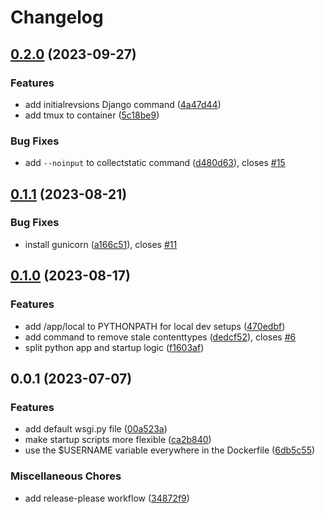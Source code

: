 # Changelog

## [0.2.0](https://github.com/acdh-oeaw/apis-base-container/compare/v0.1.1...v0.2.0) (2023-09-27)


### Features

* add initialrevsions Django command ([4a47d44](https://github.com/acdh-oeaw/apis-base-container/commit/4a47d44ce70a1dfa980ae2c4446361b66a9b1fdc))
* add tmux to container ([5c18be9](https://github.com/acdh-oeaw/apis-base-container/commit/5c18be9ad8d00afc7d1fa3d5aaf545dec3ef7375))


### Bug Fixes

* add `--noinput` to collectstatic command ([d480d63](https://github.com/acdh-oeaw/apis-base-container/commit/d480d63b1c814c6cc831e4cf454ddc1be576e33b)), closes [#15](https://github.com/acdh-oeaw/apis-base-container/issues/15)

## [0.1.1](https://github.com/acdh-oeaw/apis-base-container/compare/v0.1.0...v0.1.1) (2023-08-21)


### Bug Fixes

* install gunicorn ([a166c51](https://github.com/acdh-oeaw/apis-base-container/commit/a166c51b1f408c588159814affa3b322867404cb)), closes [#11](https://github.com/acdh-oeaw/apis-base-container/issues/11)

## [0.1.0](https://github.com/acdh-oeaw/apis-base-container/compare/v0.0.1...v0.1.0) (2023-08-17)


### Features

* add /app/local to PYTHONPATH for local dev setups ([470edbf](https://github.com/acdh-oeaw/apis-base-container/commit/470edbf9cef37584c93e2cb61422aea0bd96b0ca))
* add command to remove stale contenttypes ([dedcf52](https://github.com/acdh-oeaw/apis-base-container/commit/dedcf5221da280c044643cf58236666e0467bcf1)), closes [#6](https://github.com/acdh-oeaw/apis-base-container/issues/6)
* split python app and startup logic ([f1603af](https://github.com/acdh-oeaw/apis-base-container/commit/f1603afbd741f07ae0618362aa7be2f1460548c3))

## 0.0.1 (2023-07-07)


### Features

* add default wsgi.py file ([00a523a](https://github.com/acdh-oeaw/apis-base-container/commit/00a523ab0155db5d9cf4709b6d2d9e1482c9e3ca))
* make startup scripts more flexible ([ca2b840](https://github.com/acdh-oeaw/apis-base-container/commit/ca2b840d2581605fd1560d6a86f534f99573d92b))
* use the $USERNAME variable everywhere in the Dockerfile ([6db5c55](https://github.com/acdh-oeaw/apis-base-container/commit/6db5c55fd6ddc73914879564e8a25f9f2f0e8c14))


### Miscellaneous Chores

* add release-please workflow ([34872f9](https://github.com/acdh-oeaw/apis-base-container/commit/34872f96df42d1eeedb525c2dc2f19463b2ecb4c))
